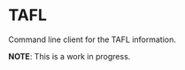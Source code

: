 TAFL
================================

Command line client for the TAFL information.

**NOTE**: This is a work in progress.
